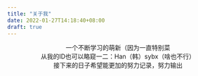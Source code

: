 ```yaml
---
title: "关于我"
date: 2022-01-27T14:18:40+08:00
draft: true
---
```


<center>一个不断学习的萌新（因为一直特别菜</center>

<center>从我的ID也可以略窥一二：Han（韩）sybx（啥也不行）</center>

<center>接下来的日子希望能更加的努力记录，努力输出</center>